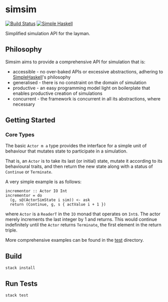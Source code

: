 # simsim
[![Build Status](https://travis-ci.org/atcol/simsim.svg?branch=master)](https://travis-ci.org/atcol/simsim)
[![Simple Haskell](http://simplehaskell.org/badges/badge.svg)](http://simplehaskell.org)

Simplified simulation API for the layman.

## Philosophy

Simsim aims to provide a comprehensive API for simulation that is:

 * accessible  - no over-baked APIs or excessive abstractions, adhering to [SimpleHaskell](http://simplehaskell.org/)'s philosophy
 * generalised - there is no constraint on the domain of simulation
 * productive  - an easy programming model light on boilerplate that enables productive creation of simulations
 * concurrent  - the framework is concurrent in all its abstractions, where necessary

## Getting Started

### Core Types

The basic `Actor m a` type provides the interface for a simple unit of behaviour that mutates state to participate 
in a simulation.

That is, an `Actor` is to take its last (or initial) state, mutate it according to its behavioural
traits, and then return the new state along with a status of `Continue` or `Terminate`.

A very simple example is as follows:

```
incrementor :: Actor IO Int
incrementor = do
  (g, s@(ActorSimState i sim)) <- ask
  return (Continue, g, s { actValue i + 1 })
```

where `Actor` is a `ReaderT` in the `IO` monad that operates on `Int`s. The 
actor merely increments the last integer by 1 and returns. This would continue 
indefinitely until the `Actor` returns `Terminate`, the first element in the return
triple.

More comprehensive examples can be found in the [test](./test) directory.

## Build

`stack install`


## Run Tests

`stack test`
